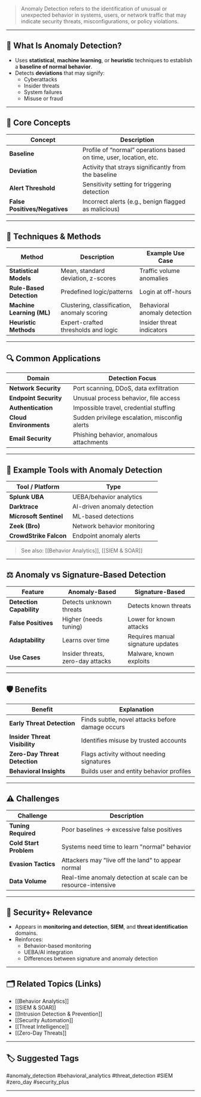 > Anomaly Detection refers to the identification of unusual or unexpected behavior in systems, users, or network traffic that may indicate security threats, misconfigurations, or policy violations.

---

## 📌 What Is Anomaly Detection?

- Uses **statistical**, **machine learning**, or **heuristic** techniques to establish a **baseline of normal behavior**.
- Detects **deviations** that may signify:
  - Cyberattacks
  - Insider threats
  - System failures
  - Misuse or fraud

---

## 🧠 Core Concepts

| Concept                 | Description                                                      |
|--------------------------|------------------------------------------------------------------|
| **Baseline**             | Profile of “normal” operations based on time, user, location, etc. |
| **Deviation**            | Activity that strays significantly from the baseline             |
| **Alert Threshold**      | Sensitivity setting for triggering detection                     |
| **False Positives/Negatives** | Incorrect alerts (e.g., benign flagged as malicious)        |

---

## 🧪 Techniques & Methods

| Method                   | Description                                                    | Example Use Case                 |
|---------------------------|----------------------------------------------------------------|----------------------------------|
| **Statistical Models**    | Mean, standard deviation, z-scores                             | Traffic volume anomalies         |
| **Rule-Based Detection**  | Predefined logic/patterns                                     | Login at off-hours               |
| **Machine Learning (ML)** | Clustering, classification, anomaly scoring                    | Behavioral anomaly detection     |
| **Heuristic Methods**     | Expert-crafted thresholds and logic                            | Insider threat indicators        |

---

## 🔍 Common Applications

| Domain               | Detection Focus                              |
|----------------------|-----------------------------------------------|
| **Network Security**  | Port scanning, DDoS, data exfiltration        |
| **Endpoint Security** | Unusual process behavior, file access         |
| **Authentication**    | Impossible travel, credential stuffing        |
| **Cloud Environments**| Sudden privilege escalation, misconfig alerts |
| **Email Security**    | Phishing behavior, anomalous attachments      |

---

## 🧰 Example Tools with Anomaly Detection

| Tool / Platform         | Type                        |
|--------------------------|-----------------------------|
| **Splunk UBA**           | UEBA/behavior analytics      |
| **Darktrace**            | AI-driven anomaly detection  |
| **Microsoft Sentinel**   | ML-based detections          |
| **Zeek (Bro)**           | Network behavior monitoring  |
| **CrowdStrike Falcon**   | Endpoint anomaly alerts      |

> See also: [[Behavior Analytics]], [[SIEM & SOAR]]

---

## ⚖️ Anomaly vs Signature-Based Detection

| Feature                 | Anomaly-Based                          | Signature-Based                     |
|-------------------------|----------------------------------------|-------------------------------------|
| **Detection Capability**| Detects unknown threats                | Detects known threats               |
| **False Positives**     | Higher (needs tuning)                  | Lower for known attacks             |
| **Adaptability**        | Learns over time                       | Requires manual signature updates   |
| **Use Cases**           | Insider threats, zero-day attacks      | Malware, known exploits             |

---

## 🛡 Benefits

| Benefit                     | Explanation                                                  |
|-----------------------------|--------------------------------------------------------------|
| **Early Threat Detection**   | Finds subtle, novel attacks before damage occurs             |
| **Insider Threat Visibility**| Identifies misuse by trusted accounts                       |
| **Zero-Day Threat Detection**| Flags activity without needing signatures                   |
| **Behavioral Insights**      | Builds user and entity behavior profiles                    |

---

## ⚠️ Challenges

| Challenge               | Description                                                   |
|--------------------------|---------------------------------------------------------------|
| **Tuning Required**       | Poor baselines → excessive false positives                    |
| **Cold Start Problem**    | Systems need time to learn "normal" behavior                  |
| **Evasion Tactics**       | Attackers may "live off the land" to appear normal            |
| **Data Volume**           | Real-time anomaly detection at scale can be resource-intensive|

---

## 🧠 Security+ Relevance

- Appears in **monitoring and detection**, **SIEM**, and **threat identification** domains.
- Reinforces:
  - Behavior-based monitoring
  - UEBA/AI integration
  - Differences between signature and anomaly detection

---

## 🗂 Related Topics (Links)

- [[Behavior Analytics]]
- [[SIEM & SOAR]]
- [[Intrusion Detection & Prevention]]
- [[Security Automation]]
- [[Threat Intelligence]]
- [[Zero-Day Threats]]

---

## 🏷 Suggested Tags

#anomaly_detection #behavioral_analytics #threat_detection #SIEM #zero_day #security_plus

---
